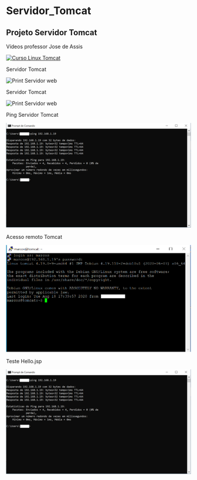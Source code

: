 # Servidor_Tomcat

## Projeto Servidor Tomcat

Vídeos professor Jose de Assis

[![Curso Linux Tomcat](http://img.youtube.com/vi/fqR5SymRgLQ/0.jpg)](http://www.youtube.com/watch?v=fqR5SymRgLQ "")



Servidor Tomcat

![Print Servidor web](https://github.com/marcossalves/Servidor_WEB/blob/master/imagens1/print_servidor_tomcat)


Servidor Tomcat

![Print Servidor web](https://github.com/marcossalves/Servidor_WEB/blob/master/imagens1/print_servidor_tomcat)



Ping Servidor Tomcat

![Print Servidor web](https://github.com/marcossalves/Servidor_WEB/blob/master/imagens1/ping_servidor_tomcat.png)


Acesso remoto Tomcat 

![Print acesso remoto Tomcat](https://github.com/marcossalves/Servidor_WEB/blob/master/imagens1/acesso_remoto_ssh_servidor_tomcat.png)



Teste Hello.jsp 

![Print Hello.jsp](https://github.com/marcossalves/Servidor_WEB/blob/master/imagens1/hello.jsp.png)


